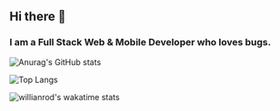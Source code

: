 ## Hi there 👋
### I am a Full Stack Web & Mobile Developer who loves bugs.

![Anurag's GitHub stats](https://github-readme-stats.vercel.app/api?username=nazam1998&show_icons=true&theme=bear)

![Top Langs](https://github-readme-stats.vercel.app/api/top-langs/?username=nazam1998&theme=bear&layout=compact)

![willianrod's wakatime stats](https://github-readme-stats.vercel.app/api/wakatime?username=nazam1998&theme=bear&layout=compact)

<!--
**nazam1998/nazam1998** is a ✨ _special_ ✨ repository because its `README.md` (this file) appears on your GitHub profile.
-->
<a target="_blank" rel="noopener noreferrer" href="https://camo.githubusercontent.com/4f7a8bfc334d950a8a472c3676a396262561252bca7eee47d11784136a1e3269/68747470733a2f2f76697369746f722d62616467652e676c697463682e6d652f62616467653f706167655f69643d616268697368656b6e61696964752e616268697368656b6e6169696475"><img src="https://camo.githubusercontent.com/4f7a8bfc334d950a8a472c3676a396262561252bca7eee47d11784136a1e3269/68747470733a2f2f76697369746f722d62616467652e676c697463682e6d652f62616467653f706167655f69643d616268697368656b6e61696964752e616268697368656b6e6169696475" alt="" data-canonical-src="https://visitor-badge.glitch.me/badge?page_id=nazam1998.visitor-badge" style="max-width: 100%;"></a>
